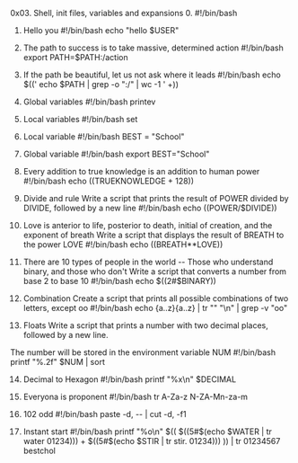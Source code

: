 0x03. Shell, init files, variables and expansions
0. <o>
#!/bin/bash

1. Hello you
#!/bin/bash
echo "hello $USER"

2. The path to success is to take massive, determined action
#!/bin/bash
export PATH=$PATH:/action

3. If the path be beautiful, let us not ask where it leads
#!/bin/bash
echo $((' echo $PATH | grep -o ":/" | wc -1 ' +))

4. Global variables
#!/bin/bash
printev

5. Local variables
#!/bin/bash
set

6. Local variable
#!/bin/bash
BEST = "School"

7. Global variable
#!/bin/bash
export BEST="School"

8. Every addition to true knowledge is an addition to human power
#!/bin/bash
echo $(($TRUEKNOWLEDGE + 128))

9. Divide and rule
Write a script that prints the result of POWER divided by DIVIDE, followed by a new line
#!/bin/bash
echo $(($POWER/$DIVIDE))

10. Love is anterior to life, posterior to death, initial of creation, and the exponent of breath
Write a script that displays the result of BREATH to the power LOVE
#!/bin/bash
echo $(($BREATH**LOVE))

11. There are 10 types of people in the world -- Those who understand binary, and those who don't
Write a script that converts a number from base 2 to base 10
#!/bin/bash
echo $((2#$BINARY))

12. Combination
Create a script that prints all possible combinations of two letters, except oo
#!/bin/bash
echo {a..z}{a..z} | tr "" "\n" | grep -v "oo"

13. Floats
Write a script that prints a number with two decimal places, followed by a new line.

The number will be stored in the environment variable NUM
#!/bin/bash
printf "%.2f" $NUM | sort

14. Decimal to Hexagon
#!/bin/bash
printf "%x\n" $DECIMAL

15. Everyona is proponent
#!/bin/bash
tr A-Za-z N-ZA-Mn-za-m

16. 102 odd
#!/bin/bash
paste -d, -- | cut -d, -f1

17. Instant start
#!/bin/bash
printf "%o\n" $(( $((5#$(echo $WATER | tr water 01234))) + $((5#$(echo $STIR | tr stir. 01234))) )) | tr 01234567 bestchol
